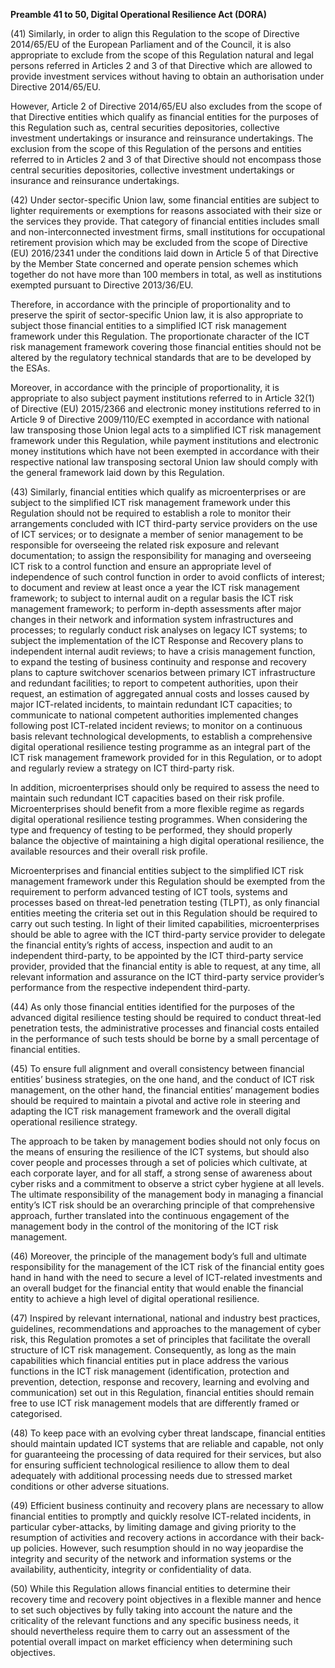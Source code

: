 **Preamble 41 to 50, Digital Operational Resilience Act (DORA)**

  


(41) Similarly, in order to align this Regulation to the scope of Directive 2014/65/EU of the European Parliament and of the Council, it is also appropriate to exclude from the scope of this Regulation natural and legal persons referred in Articles 2 and 3 of that Directive which are allowed to provide investment services without having to obtain an authorisation under Directive 2014/65/EU. 

However, Article 2 of Directive 2014/65/EU also excludes from the scope of that Directive entities which qualify as financial entities for the purposes of this Regulation such as, central securities depositories, collective investment undertakings or insurance and reinsurance undertakings. The exclusion from the scope of this Regulation of the persons and entities referred to in Articles 2 and 3 of that Directive should not encompass those central securities depositories, collective investment undertakings or insurance and reinsurance undertakings.

  


(42) Under sector-specific Union law, some financial entities are subject to lighter requirements or exemptions for reasons associated with their size or the services they provide. That category of financial entities includes small and non-interconnected investment firms, small institutions for occupational retirement provision which may be excluded from the scope of Directive (EU) 2016/2341 under the conditions laid down in Article 5 of that Directive by the Member State concerned and operate pension schemes which together do not have more than 100 members in total, as well as institutions exempted pursuant to Directive 2013/36/EU. 

Therefore, in accordance with the principle of proportionality and to preserve the spirit of sector-specific Union law, it is also appropriate to subject those financial entities to a simplified ICT risk management framework under this Regulation. The proportionate character of the ICT risk management framework covering those financial entities should not be altered by the regulatory technical standards that are to be developed by the ESAs. 

Moreover, in accordance with the principle of proportionality, it is appropriate to also subject payment institutions referred to in Article 32(1) of Directive (EU) 2015/2366 and electronic money institutions referred to in Article 9 of Directive 2009/110/EC exempted in accordance with national law transposing those Union legal acts to a simplified ICT risk management framework under this Regulation, while payment institutions and electronic money institutions which have not been exempted in accordance with their respective national law transposing sectoral Union law should comply with the general framework laid down by this Regulation.

  


(43) Similarly, financial entities which qualify as microenterprises or are subject to the simplified ICT risk management framework under this Regulation should not be required to establish a role to monitor their arrangements concluded with ICT third-party service providers on the use of ICT services; or to designate a member of senior management to be responsible for overseeing the related risk exposure and relevant documentation; to assign the responsibility for managing and overseeing ICT risk to a control function and ensure an appropriate level of independence of such control function in order to avoid conflicts of interest; to document and review at least once a year the ICT risk management framework; to subject to internal audit on a regular basis the ICT risk management framework; to perform in-depth assessments after major changes in their network and information system infrastructures and processes; to regularly conduct risk analyses on legacy ICT systems; to subject the implementation of the ICT Response and Recovery plans to independent internal audit reviews; to have a crisis management function, to expand the testing of business continuity and response and recovery plans to capture switchover scenarios between primary ICT infrastructure and redundant facilities; to report to competent authorities, upon their request, an estimation of aggregated annual costs and losses caused by major ICT-related incidents, to maintain redundant ICT capacities; to communicate to national competent authorities implemented changes following post ICT-related incident reviews; to monitor on a continuous basis relevant technological developments, to establish a comprehensive digital operational resilience testing programme as an integral part of the ICT risk management framework provided for in this Regulation, or to adopt and regularly review a strategy on ICT third-party risk.

In addition, microenterprises should only be required to assess the need to maintain such redundant ICT capacities based on their risk profile. Microenterprises should benefit from a more flexible regime as regards digital operational resilience testing programmes. When considering the type and frequency of testing to be performed, they should properly balance the objective of maintaining a high digital operational resilience, the available resources and their overall risk profile. 

Microenterprises and financial entities subject to the simplified ICT risk management framework under this Regulation should be exempted from the requirement to perform advanced testing of ICT tools, systems and processes based on threat-led penetration testing (TLPT), as only financial entities meeting the criteria set out in this Regulation should be required to carry out such testing. In light of their limited capabilities, microenterprises should be able to agree with the ICT third-party service provider to delegate the financial entity’s rights of access, inspection and audit to an independent third-party, to be appointed by the ICT third-party service provider, provided that the financial entity is able to request, at any time, all relevant information and assurance on the ICT third-party service provider’s performance from the respective independent third-party.

  


(44) As only those financial entities identified for the purposes of the advanced digital resilience testing should be required to conduct threat-led penetration tests, the administrative processes and financial costs entailed in the performance of such tests should be borne by a small percentage of financial entities.

  


(45) To ensure full alignment and overall consistency between financial entities’ business strategies, on the one hand, and the conduct of ICT risk management, on the other hand, the financial entities’ management bodies should be required to maintain a pivotal and active role in steering and adapting the ICT risk management framework and the overall digital operational resilience strategy. 

The approach to be taken by management bodies should not only focus on the means of ensuring the resilience of the ICT systems, but should also cover people and processes through a set of policies which cultivate, at each corporate layer, and for all staff, a strong sense of awareness about cyber risks and a commitment to observe a strict cyber hygiene at all levels. The ultimate responsibility of the management body in managing a financial entity’s ICT risk should be an overarching principle of that comprehensive approach, further translated into the continuous engagement of the management body in the control of the monitoring of the ICT risk management.

  


(46) Moreover, the principle of the management body’s full and ultimate responsibility for the management of the ICT risk of the financial entity goes hand in hand with the need to secure a level of ICT-related investments and an overall budget for the financial entity that would enable the financial entity to achieve a high level of digital operational resilience.

  


(47) Inspired by relevant international, national and industry best practices, guidelines, recommendations and approaches to the management of cyber risk, this Regulation promotes a set of principles that facilitate the overall structure of ICT risk management. Consequently, as long as the main capabilities which financial entities put in place address the various functions in the ICT risk management (identification, protection and prevention, detection, response and recovery, learning and evolving and communication) set out in this Regulation, financial entities should remain free to use ICT risk management models that are differently framed or categorised.

  


(48) To keep pace with an evolving cyber threat landscape, financial entities should maintain updated ICT systems that are reliable and capable, not only for guaranteeing the processing of data required for their services, but also for ensuring sufficient technological resilience to allow them to deal adequately with additional processing needs due to stressed market conditions or other adverse situations.

  


(49) Efficient business continuity and recovery plans are necessary to allow financial entities to promptly and quickly resolve ICT-related incidents, in particular cyber-attacks, by limiting damage and giving priority to the resumption of activities and recovery actions in accordance with their back-up policies. However, such resumption should in no way jeopardise the integrity and security of the network and information systems or the availability, authenticity, integrity or confidentiality of data.

  


(50) While this Regulation allows financial entities to determine their recovery time and recovery point objectives in a flexible manner and hence to set such objectives by fully taking into account the nature and the criticality of the relevant functions and any specific business needs, it should nevertheless require them to carry out an assessment of the potential overall impact on market efficiency when determining such objectives.